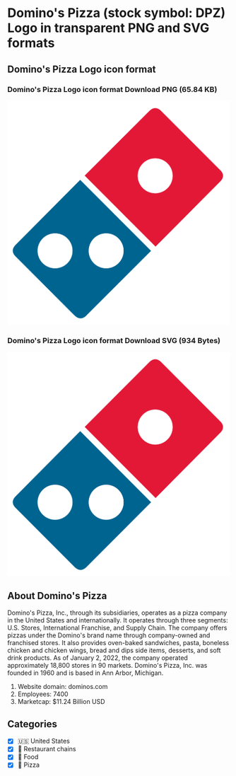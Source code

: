 # Domino's Pizza (stock symbol: DPZ) Logo in transparent PNG and SVG formats

## Domino's Pizza Logo icon format

### Domino's Pizza Logo icon format Download PNG (65.84 KB)

![Domino's Pizza Logo icon format Download PNG (65.84 KB)](/img/orig/DPZ-9c373038.png)

### Domino's Pizza Logo icon format Download SVG (934 Bytes)

![Domino's Pizza Logo icon format Download SVG (934 Bytes)](/img/orig/DPZ-ee3067e8.svg)

## About Domino's Pizza

Domino's Pizza, Inc., through its subsidiaries, operates as a pizza company in the United States and internationally. It operates through three segments: U.S. Stores, International Franchise, and Supply Chain. The company offers pizzas under the Domino's brand name through company-owned and franchised stores. It also provides oven-baked sandwiches, pasta, boneless chicken and chicken wings, bread and dips side items, desserts, and soft drink products. As of January 2, 2022, the company operated approximately 18,800 stores in 90 markets. Domino's Pizza, Inc. was founded in 1960 and is based in Ann Arbor, Michigan.

1. Website domain: dominos.com
2. Employees: 7400
3. Marketcap: $11.24 Billion USD


## Categories
- [x] 🇺🇸 United States
- [x] 🍔 Restaurant chains
- [x] 🍴 Food
- [x] 🍕 Pizza
